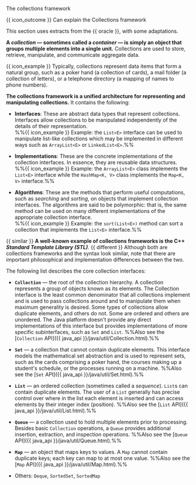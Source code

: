 <span id="title">The collections framework</span>

<span id="prereqs"></span>

<span id="outcomes">{{ icon_outcome }} Can explain the Collections framework</span>

<div id="body">

This section uses extracts from the {{ oracle }}, with some adaptations.


**A _collection_ — sometimes called a _container_ — is simply an object that groups multiple elements into a single unit.** Collections are used to store, retrieve, manipulate, and communicate aggregate data.

<box>

{{ icon_example }} Typically, collections represent data items that form a natural group, such as a poker hand (a collection of cards), a mail folder (a collection of letters), or a telephone directory (a mapping of names to phone numbers).

</box>

**The collections framework is a unified architecture for representing and manipulating collections.** It contains the following:

* **Interfaces**: These are abstract data types that represent collections. Interfaces allow collections to be manipulated independently of the details of their representation.<br>
  %%{{ icon_example }} Example: the `List<E>` interface can be used to manipulate list-like collections which may be implemented in different ways such as `ArrayList<E>` or `LinkedList<E>`.%%<br>

* **Implementations**: These are the concrete implementations of the collection interfaces. In essence, they are reusable data structures.<br>
  %%{{ icon_example }} Example: the `ArrayList<E>` class implements the `List<E>` interface while the `HashMap<K, V>` class implements the `Map<K, V>` interface.%%<br>

* **Algorithms**: These are the methods that perform useful computations, such as _searching_ and _sorting_, on objects that implement collection interfaces. The algorithms are said to be polymorphic: that is, the same method can be used on many different implementations of the appropriate collection interface.<br>
  %%{{ icon_example }} Example: the `sort(List<E>)` method can sort a collection that implements the `List<E>` interface.%%

{{ similar }} **A well-known example of collections frameworks is the C++ _Standard Template Library (STL)_**. {{ different }} Although both are collections frameworks and the syntax look similar, note that there are important philosophical and implementation differences between the two.

The following list describes the core collection interfaces:

* **`Collection`** — the root of the collection hierarchy. A collection represents a group of objects known as its elements. The Collection interface is the least common denominator that all collections implement and is used to pass collections around and to manipulate them when maximum generality is desired. Some types of collections allow duplicate elements, and others do not. Some are ordered and others are unordered. The Java platform doesn't provide any direct implementations of this interface but provides implementations of more specific subinterfaces, such as `Set` and `List`. %%Also see the [`Collection` API]({{ java_api }}/java/util/Collection.html).%%
* **`Set`** — a collection that cannot contain duplicate elements. This interface models the mathematical set abstraction and is used to represent sets, such as the cards comprising a poker hand, the courses making up a student's schedule, or the processes running on a machine. %%Also see the [`Set` API]({{ java_api }}/java/util/Set.html).%%
* **`List`** — an ordered collection (sometimes called a _sequence_). `List`s can contain duplicate elements. The user of a `List` generally has precise control over where in the list each element is inserted and can access elements by their integer index (position). %%Also see the [`List` API]({{ java_api }}/java/util/List.html).%%
* **`Queue`** — a collection used to hold multiple elements prior to processing. Besides basic `Collection` operations, a `Queue` provides additional insertion, extraction, and inspection operations. %%Also see the [`Queue` API]({{ java_api }}/java/util/Queue.html).%%
* **`Map`** — an object that maps keys to values. A `Map` cannot contain duplicate keys; each key can map to at most one value. %%Also see the [`Map` API]({{ java_api }}/java/util/Map.html).%%

* Others: `Deque`, `SortedSet`, `SortedMap`

</div>

<div id="extras">
</div>
